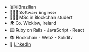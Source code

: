 - 🇧🇷 Brazilian
- 🧑🏽‍💻 Software Engineer
- 👨🏽‍🎓 MSc in Blockchain student
- 🌍 Co. Wicklow, Ireland
- ⌨️ Ruby on Rails - JavaScript - React
- 📚 Blockchain - Web3 - Solidity
- 💬 [LinkedIn](https://www.linkedin.com/in/gtcarlos/)
<!--
**gtcarlos/gtcarlos** is a ✨ _special_ ✨ repository because its `README.md` (this file) appears on your GitHub profile.

Here are some ideas to get you started:

- 🔭 I’m currently working on ...
- 🌱 I’m currently learning ...
- 👯 I’m looking to collaborate on ...
- 🤔 I’m looking for help with ...
- 💬 Ask me about ...
- 📫 How to reach me: ...
- 😄 Pronouns: ...
- ⚡ Fun fact: ...
-->
